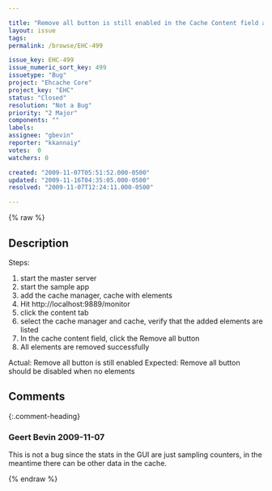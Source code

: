 ```yaml
---

title: "Remove all button is still enabled in the Cache Content field after removing all elements from the cache"
layout: issue
tags: 
permalink: /browse/EHC-499

issue_key: EHC-499
issue_numeric_sort_key: 499
issuetype: "Bug"
project: "Ehcache Core"
project_key: "EHC"
status: "Closed"
resolution: "Not a Bug"
priority: "2 Major"
components: ""
labels: 
assignee: "gbevin"
reporter: "kkannaiy"
votes:  0
watchers: 0

created: "2009-11-07T05:51:52.000-0500"
updated: "2009-11-16T04:35:05.000-0500"
resolved: "2009-11-07T12:24:11.000-0500"

---
```




{% raw %}



## Description

<div markdown="1" class="description">


Steps:

1. start the master server
2. start the sample app
3. add the cache manager, cache with elements
4. Hit http://localhost:9889/monitor
5. click the content tab
6. select the cache manager and cache, verify that the added elements are listed
7. In the cache content field, click the Remove all button 
8. All elements are removed successfully

Actual: Remove all button is still enabled
Expected:  Remove all button should be disabled when no elements

</div>

## Comments


{:.comment-heading}
### **Geert Bevin** <span class="date">2009-11-07</span>

<div markdown="1" class="comment">

This is not a bug since the stats in the GUI are just sampling counters, in the meantime there can be other data in the cache.

</div>



{% endraw %}
